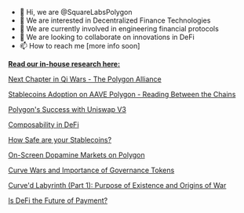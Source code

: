 - 👋 Hi, we are @SquareLabsPolygon
- 👀 We are interested in Decentralized Finance Technologies
- 🌱 We are currently involved in engineering financial protocols
- 💞️ We are looking to collaborate on innovations in DeFi
- 📫 How to reach me [more info soon]


<ins>**Read our in-house research here:**</ins>

[Next Chapter in Qi Wars - The Polygon Alliance](https://polygondefi.substack.com/p/next-chapter-in-the-qi-wars-the-polygon)

[Stablecoins Adoption on AAVE Polygon - Reading Between the Chains](https://polygondefi.substack.com/p/stablecoins-adoption-on-aave-polygon)

[Polygon's Success with Uniswap V3](https://polygondefi.substack.com/p/polygons-success-within-uniswap-v3)

[Composability in DeFi](https://polygondefi.substack.com/p/composability-in-defi-)

[How Safe are your Stablecoins?](https://polygondefi.substack.com/p/how-safe-are-your-stablecoins)

[On-Screen Dopamine Markets on Polygon](https://polygondefi.substack.com/p/on-screen-dopamine-markets-on-polygon)

[Curve Wars and Importance of Governance Tokens](https://polygondefi.substack.com/p/curve-wars-explained)

[Curve'd Labyrinth (Part 1): Purpose of Existence and Origins of War](https://polygondefi.substack.com/p/curved-labyrinth-part-1-purpose-of)

[Is DeFi the Future of Payment?](https://polygondefi.substack.com/p/is-defi-the-future-of-payment)


<!---
SquareLabsPolygon/SquareLabsPolygon is a ✨ special ✨ repository because its `README.md` (this file) appears on your GitHub profile.
You can click the Preview link to take a look at your changes.
--->
